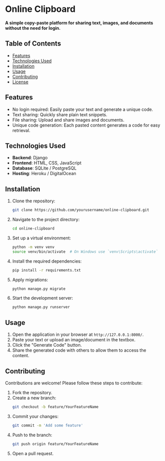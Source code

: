 # Online Clipboard

**A simple copy-paste platform for sharing text, images, and documents without the need for login.**

## Table of Contents
- [Features](#features)
- [Technologies Used](#technologies-used)
- [Installation](#installation)
- [Usage](#usage)
- [Contributing](#contributing)
- [License](#license)

## Features
- No login required: Easily paste your text and generate a unique code.
- Text sharing: Quickly share plain text snippets.
- File sharing: Upload and share images and documents.
- Unique code generation: Each pasted content generates a code for easy retrieval.

## Technologies Used
- **Backend**: Django
- **Frontend**: HTML, CSS, JavaScript
- **Database**: SQLite / PostgreSQL
- **Hosting**: Heroku / DigitalOcean

## Installation
1. Clone the repository:
   ```bash
   git clone https://github.com/yourusername/online-clipboard.git
   ```
2. Navigate to the project directory:
   ```bash
   cd online-clipboard
   ```
3. Set up a virtual environment:
   ```bash
   python -m venv venv
   source venv/bin/activate  # On Windows use `venv\Scripts\activate`
   ```
4. Install the required dependencies:
   ```bash
   pip install -r requirements.txt
   ```
5. Apply migrations:
   ```bash
   python manage.py migrate
   ```
6. Start the development server:
   ```bash
   python manage.py runserver
   ```

## Usage
1. Open the application in your browser at `http://127.0.0.1:8000/`.
2. Paste your text or upload an image/document in the textbox.
3. Click the "Generate Code" button.
4. Share the generated code with others to allow them to access the content.

## Contributing
Contributions are welcome! Please follow these steps to contribute:
1. Fork the repository.
2. Create a new branch:
   ```bash
   git checkout -b feature/YourFeatureName
   ```
3. Commit your changes:
   ```bash
   git commit -m 'Add some feature'
   ```
4. Push to the branch:
   ```bash
   git push origin feature/YourFeatureName
   ```
5. Open a pull request.

